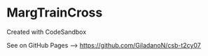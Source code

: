 # MargTrainCross
Created with CodeSandbox

See on GitHub Pages --> https://github.com/GiladanoN/csb-t2cy07
